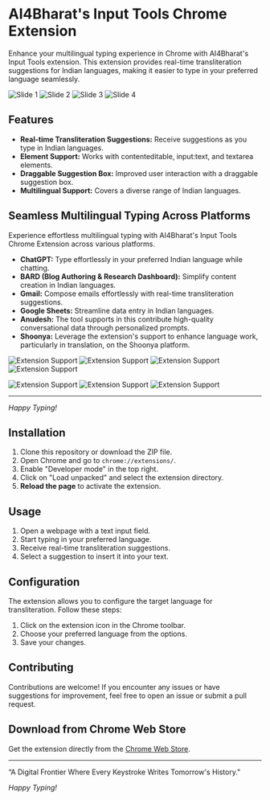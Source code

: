 # AI4Bharat's Input Tools Chrome Extension

Enhance your multilingual typing experience in Chrome with AI4Bharat's Input Tools extension. This extension provides real-time transliteration suggestions for Indian languages, making it easier to type in your preferred language seamlessly.

![Slide 1](./images/1.png) ![Slide 2](./images/2.png) ![Slide 3](./images/3.png) ![Slide 4](./images/4.png)

## Features

- **Real-time Transliteration Suggestions:** Receive suggestions as you type in Indian languages.
- **Element Support:** Works with contenteditable, input:text, and textarea elements.
- **Draggable Suggestion Box:** Improved user interaction with a draggable suggestion box.
- **Multilingual Support:** Covers a diverse range of Indian languages.

## Seamless Multilingual Typing Across Platforms

Experience effortless multilingual typing with AI4Bharat's Input Tools Chrome Extension across various platforms.

- **ChatGPT:** Type effortlessly in your preferred Indian language while chatting.
- **BARD (Blog Authoring & Research Dashboard):** Simplify content creation in Indian languages.
- **Gmail:** Compose emails effortlessly with real-time transliteration suggestions.
- **Google Sheets:** Streamline data entry in Indian languages.
- **Anudesh:** The tool supports in this contribute high-quality conversational data through personalized prompts.
- **Shoonya:** Leverage the extension's support to enhance language work, particularly in translation, on the Shoonya platform.

![Extension Support](./images/chatgpt.png)
![Extension Support](./images/bard.png)
![Extension Support](./images/gmail.png)
![Extension Support](./images/googlesheet.png)

![Extension Support](./images/youtube.png)
![Extension Support](./images/anudesh.png)
![Extension Support](./images/Shoonya.png)

---

*Happy Typing!*

## Installation

1. Clone this repository or download the ZIP file.
2. Open Chrome and go to `chrome://extensions/`.
3. Enable "Developer mode" in the top right.
4. Click on "Load unpacked" and select the extension directory.
5. **Reload the page** to activate the extension.

## Usage

1. Open a webpage with a text input field.
2. Start typing in your preferred language.
3. Receive real-time transliteration suggestions.
4. Select a suggestion to insert it into your text.

## Configuration

The extension allows you to configure the target language for transliteration. Follow these steps:

1. Click on the extension icon in the Chrome toolbar.
2. Choose your preferred language from the options.
3. Save your changes.

## Contributing

Contributions are welcome! If you encounter any issues or have suggestions for improvement, feel free to open an issue or submit a pull request.

## Download from Chrome Web Store

Get the extension directly from the [Chrome Web Store](https://chromewebstore.google.com/detail/input-tools-by-ai4bharat/lofelgaafdbdikholfnckfgigjklghik).

---
“A Digital Frontier Where Every Keystroke Writes Tomorrow's History."

*Happy Typing!*
